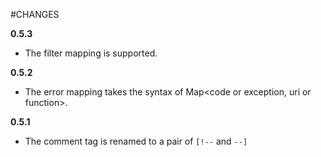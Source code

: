 #CHANGES

**0.5.3**

* The filter mapping is supported.

**0.5.2**

* The error mapping takes the syntax of Map<code or exception, uri or function>.

**0.5.1**

* The comment tag is renamed to a pair of `[!--` and `--]`

